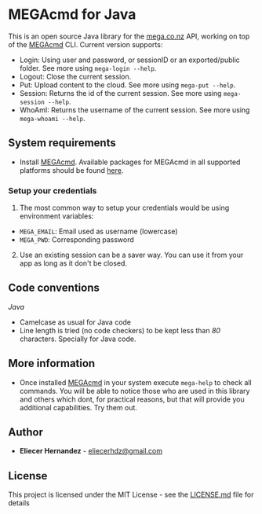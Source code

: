 MEGAcmd for Java
================
This is an open source Java library for the [mega.co.nz][mega] API, working on top of the [MEGAcmd][megacmd] CLI. 
Current version supports:
* Login: Using user and password, or sessionID or an exported/public folder. See more using 
`mega-login --help`.
* Logout: Close the current session.
* Put: Upload content to the cloud. See more using `mega-put --help`.
* Session: Returns the id of the current session. See more using `mega-session --help`.
* WhoAmI: Returns the username of the current session. See more using `mega-whoami --help`.

## System requirements
* Install [MEGAcmd][megacmd]. Available packages for MEGAcmd in all supported 
platforms should be found [here][megacmd-install].

### Setup your credentials
1. The most common way to setup your credentials would be using environment variables:
* `MEGA_EMAIL`: Email used as username (lowercase)
* `MEGA_PWD`: Corresponding password

2. Use an existing session can be a saver way. You can use it from your app as long 
as it don't be closed.

## Code conventions

*Java*
* Camelcase as usual for Java code
* Line length is tried (no code checkers) to be kept less than *80* characters. Specially for Java code.


## More information
* Once installed [MEGAcmd][megacmd] in your system execute `mega-help` to check all commands.
You will be able to notice those who are used in this library and others which dont, for practical
reasons, but that will provide you additional capabilities. Try them out.

## Author

* **Eliecer Hernandez** - [eliecerhdz@gmail.com](mailto:eliecerhdz@gmail.com)

## License

This project is licensed under the MIT License - see the [LICENSE.md](LICENSE.md) file for details

[mega]: https://mega.co.nz
[megacmd]: https://github.com/meganz/MEGAcmd
[megacmd-install]: https://mega.nz/cmd